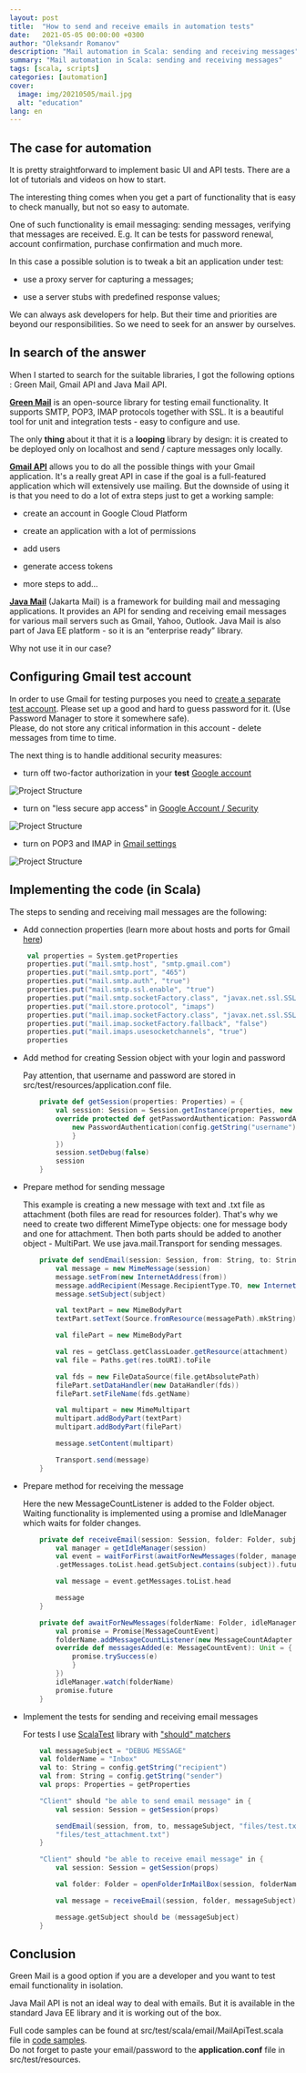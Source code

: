 ```yaml
---
layout: post
title:  "How to send and receive emails in automation tests"
date:   2021-05-05 00:00:00 +0300
author: "Oleksandr Romanov"
description: "Mail automation in Scala: sending and receiving messages"
summary: "Mail automation in Scala: sending and receiving messages"
tags: [scala, scripts]
categories: [automation]
cover:
  image: img/20210505/mail.jpg
  alt: "education"
lang: en
---
```


## The case for automation

It is pretty straightforward to implement basic UI and API tests. There are a lot of tutorials and videos on how to start.  

The interesting thing comes when you get a part of functionality that is easy to check manually, but not so easy to automate.  

One of such functionality is email messaging: sending messages, verifying that messages are received. E.g. It can be tests for password renewal, account confirmation, purchase confirmation and much more.

In this case a possible solution is to tweak a bit an application under test:

- use a proxy server for capturing a messages;
  
- use a server stubs with predefined response values;

We can always ask developers for help. But their time and priorities are beyond our responsibilities. So we need to seek for an answer by ourselves.

## In search of the answer

When I started to search for the suitable libraries, I got the following options : Green Mail, Gmail API and Java Mail API.

**[Green Mail][Green Mail]** is an open-source library for testing email functionality. It supports SMTP, POP3, IMAP protocols together with SSL. It is a beautiful tool for unit and integration tests - easy to configure and use.  

The only **thing** about it that it is a **looping** library by design: it is created to be deployed only on localhost and send / capture messages only locally.  

**[Gmail API][Gmail API]** allows you to do all the possible things with your Gmail application. It's a really great API in case if the goal is a full-featured application which will extensively use mailing.
But the downside of using it is that you need to do a lot of extra steps just to get a working sample:  

- create an account in Google Cloud Platform

- create an application with a lot of permissions

- add users

- generate access tokens

- more steps to add...

**[Java Mail][Java Mail]** (Jakarta Mail) is a framework for building mail and messaging applications. It provides an API for sending and receiving email messages for various mail servers such as Gmail, Yahoo, Outlook. Java Mail is also part of Java EE platform - so it is an “enterprise ready” library.  

Why not use it in our case?

## Configuring Gmail test account

In order to use Gmail for testing purposes you need to [create a separate test account][Create Account]. Please set up a good and hard to guess password for it. (Use Password Manager to store it somewhere safe).  
Please, do not store any critical information in this account - delete messages from time to time.  

The next thing is to handle additional security measures:

- turn off two-factor authorization in your **test** [Google account][Security]

![Project Structure](/img/20210505/2step.png)

- turn on "less secure app access" in [Google Account / Security][Security]
  
![Project Structure](/img/20210505/lesssecure.png)

- turn on POP3 and IMAP in [Gmail settings][IMAP]

![Project Structure](/img/20210505/gmailsettings.png)

## Implementing the code (in Scala)

The steps to sending and receiving mail messages are the following:

- Add connection properties (learn more about hosts and ports for Gmail [here][Gmail Settings])

   ``` scala
    val properties = System.getProperties
    properties.put("mail.smtp.host", "smtp.gmail.com")
    properties.put("mail.smtp.port", "465")
    properties.put("mail.smtp.auth", "true")
    properties.put("mail.smtp.ssl.enable", "true")
    properties.put("mail.smtp.socketFactory.class", "javax.net.ssl.SSLSocketFactory")
    properties.put("mail.store.protocol", "imaps")
    properties.put("mail.imap.socketFactory.class", "javax.net.ssl.SSLSocketFactory")
    properties.put("mail.imap.socketFactory.fallback", "false")
    properties.put("mail.imaps.usesocketchannels", "true")
    properties
    ```  

- Add method for creating Session object with your login and password

    Pay attention, that username and password are stored in src/test/resources/application.conf file.  

    ``` scala
        private def getSession(properties: Properties) = {
            val session: Session = Session.getInstance(properties, new Authenticator() {
            override protected def getPasswordAuthentication: PasswordAuthentication = {
                new PasswordAuthentication(config.getString("username"), config.getString("password"))
                }
            })
            session.setDebug(false)
            session
        }
    ```

- Prepare method for sending message

    This example is creating a new message with text and .txt file as attachment (both files are read for resources folder). That's why we need to create two different MimeType objects: one for message body and one for attachment. Then both parts should be added to another object - MultiPart.
    We use java.mail.Transport for sending messages.  

    ``` scala
        private def sendEmail(session: Session, from: String, to: String, subject: String, messagePath: String, attachment: String): Unit = {
            val message = new MimeMessage(session)
            message.setFrom(new InternetAddress(from))
            message.addRecipient(Message.RecipientType.TO, new InternetAddress(to))
            message.setSubject(subject)

            val textPart = new MimeBodyPart
            textPart.setText(Source.fromResource(messagePath).mkString)

            val filePart = new MimeBodyPart

            val res = getClass.getClassLoader.getResource(attachment)
            val file = Paths.get(res.toURI).toFile

            val fds = new FileDataSource(file.getAbsolutePath)
            filePart.setDataHandler(new DataHandler(fds))
            filePart.setFileName(fds.getName)

            val multipart = new MimeMultipart
            multipart.addBodyPart(textPart)
            multipart.addBodyPart(filePart)

            message.setContent(multipart)

            Transport.send(message)
        }
    ```

- Prepare method for receiving the message

    Here the new MessageCountListener is added to the Folder object. Waiting functionality is implemented using a promise and IdleManager which waits for folder changes.  

    ``` scala
        private def receiveEmail(session: Session, folder: Folder, subject: String): Message = {
            val manager = getIdleManager(session)
            val event = waitForFirst(awaitForNewMessages(folder, manager))(_
            .getMessages.toList.head.getSubject.contains(subject)).futureValue

            val message = event.getMessages.toList.head

            message
        }

        private def awaitForNewMessages(folderName: Folder, idleManager: IdleManager): Future[MessageCountEvent] = {
            val promise = Promise[MessageCountEvent]
            folderName.addMessageCountListener(new MessageCountAdapter {
            override def messagesAdded(e: MessageCountEvent): Unit = {
                promise.trySuccess(e)
                } 
            })
            idleManager.watch(folderName)
            promise.future
        }
    ```

- Implement the tests for sending and receiving email messages

    For tests I use [ScalaTest][ScalaTest] library with ["should" matchers][Matchers]

    ``` scala
        val messageSubject = "DEBUG MESSAGE"
        val folderName = "Inbox"
        val to: String = config.getString("recipient")
        val from: String = config.getString("sender")
        val props: Properties = getProperties

        "Client" should "be able to send email message" in {
            val session: Session = getSession(props)

            sendEmail(session, from, to, messageSubject, "files/test.txt",
            "files/test_attachment.txt")
        }

        "Client" should "be able to receive email message" in {
            val session: Session = getSession(props)

            val folder: Folder = openFolderInMailBox(session, folderName)

            val message = receiveEmail(session, folder, messageSubject)

            message.getSubject should be (messageSubject)
        }
    ```

## Conclusion

Green Mail is a good option if you are a developer and you want to test email functionality in isolation.  

Java Mail API is not an ideal way to deal with emails. But it is available in the standard Java EE library and it is working out of the box.  

Full code samples can be found at src/test/scala/email/MailApiTest.scala file in [code samples][source repo].  
Do not forget to paste your email/password to the **application.conf** file in src/test/resources.  

[Green Mail]: https://greenmail-mail-test.github.io/greenmail/
[Gmail API]: https://developers.google.com/gmail/api[]
[Java Mail]: https://javaee.github.io/javamail/docs/api/
[Java Mail FAQ]: https://javaee.github.io/javamail/FAQ
[Gmail Settings]: https://developers.google.com/gmail/imap/imap-smtp
[source repo]: https://github.com/alexromanov/scala-automation-samples
[IMAP]: https://mail.google.com/mail/u/1/?tab=km#settings/fwdandpop
[Security]: https://myaccount.google.com/u/1/security
[Create Account]: https://accounts.google.com/Signup
[ScalaTest]: https://www.scalatest.org/
[Matchers]: https://www.scalatest.org/user_guide/using_matchers
